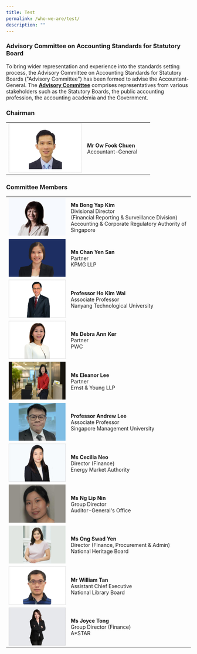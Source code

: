 ```yaml
---
title: Test
permalink: /who-we-are/test/
description: ""
---
```

### Advisory Committee on Accounting Standards for Statutory Board

  
	
To bring wider representation and experience into the standards setting process, the Advisory Committee on Accounting Standards for Statutory Boards ("Advisory Committee") has been formed to advise the Accountant-General. The **[Advisory Committee](/who-we-are/objectives-of-advisory-committee/)** comprises representatives from various stakeholders such as the Statutory Boards, the public accounting profession, the accounting academia and the Government.

### **Chairman**



|  | |  | | 
| -------- | -------- | -------- |-------- |
|  <img src="/images/Images/Default%20Source/Who%20We%20Are/ow-fook-chuen-20230321.jpg" alt="Mr Ow Fook Chuen" style="width:200px;height:auto;object-fit:cover;">   |   **Mr Ow Fook Chuen**<br>Accountant-General   |      |      |      


### **Committee Members**

|  |  |
| -------- | -------- | 
|<img src="/images/Images/Default%20Source/Who%20We%20Are/Bong-Yap-Kim-20230321.jpg" alt="Ms Bong Yap Kim" style="width:200px;height:auto;object-fit:cover;">|**Ms Bong Yap Kim**<br>Divisional Director <br>(Financial Reporting & Surveillance Division)<br>Accounting & Corporate Regulatory Authority of Singapore  |
|<img src="/images/Images/Default%20Source/Who%20We%20Are/chan-yen-san-20230320_1.jpg" alt="Ms Chan Yen San" style="width:200px;height:auto;object-fit:cover;">| **Ms Chan Yen San** <br> Partner  <br>KPMG LLP|
|<img src="/images/Images/Default%20Source/Who%20We%20Are/ho-kim-wai-20230321-1.jpg" alt="Professor Ho Kim Wai" style="width:200px;height:auto;object-fit:cover;">|**Professor Ho Kim Wai**<br>Associate Professor<br>Nanyang Technological University|
|<img src="/images/Images/Default%20Source/Who%20We%20Are/debra-ann-ker-20230321.jpg" alt="Ms Debra Ann Ker" style="width:200px;height:auto;object-fit:cover;">|**Ms Debra Ann Ker**<br>Partner<br>PWC|
|<img src="/images/Images/Default%20Source/Who%20We%20Are/eleanor-lee-20230320_1.jpg" alt="Ms Eleanor Lee" style="width:200px;height:auto;object-fit:cover;">|**Ms Eleanor Lee**<br>Partner<br>Ernst & Young LLP|
|<img src="/images/Images/Default%20Source/Who%20We%20Are/andrew-lee-20230320_1.jpg" alt="Professor Andrew Lee" style="width:200px;height:auto;object-fit:cover;">|**Professor Andrew Lee**<br>Associate Professor<br>Singapore Management University|
|<img src="/images/Images/Default%20Source/Who%20We%20Are/cecilia-neo_corporate-photo_sep-2022-20230321.jpg" alt="Ms Cecilia Neo" style="width:200px;height:auto;object-fit:cover;">|**Ms Cecilia Neo**<br>Director (Finance)<br>Energy Market Authority|
|<img src="/images/Images/Default%20Source/Who%20We%20Are/ng-lip-nin-20230320.jpg" alt="Ms Ng Lip Nin" style="width:200px;height:auto;object-fit:cover;">|**Ms Ng Lip Nin**<br>Group Director<br>Auditor-General's Office|
|<img src="/images/Images/Default%20Source/Who%20We%20Are/ms-ong-swad-wen-20230320.jpg" alt="Ms Ong Swad Yen" style="width:200px;height:auto;object-fit:cover;">|**Ms Ong Swad Yen**<br>Director (Finance, Procurement & Admin)<br>National Heritage Board|
|<img src="/images/Images/Default%20Source/Who%20We%20Are/mr-william-tan-20230321.jpg" alt="Mr William Tan" style="width:200px;height:auto;object-fit:cover;">|**Mr William Tan**<br>Assistant Chief Executive<br>National Library Board|
|<img src="/images/Images/Default%20Source/Who%20We%20Are/joyce-tong-20230321.jpg" alt="Ms Joyce Tong" style="width:200px;height:auto;object-fit:cover;">|**Ms Joyce Tong**<br>Group Director (Finance)<br>A\*STAR|